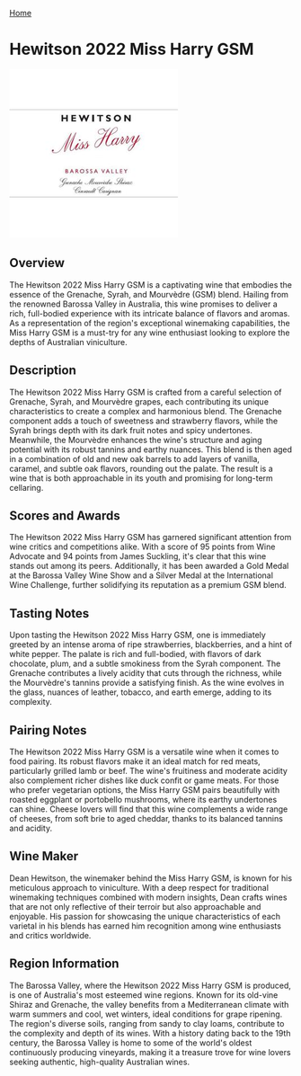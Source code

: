 [Home](#url=)

# Hewitson 2022 Miss Harry GSM

![Hewitson 2022 Miss Harry GSM](wine-10.jpg)

## Overview
The Hewitson 2022 Miss Harry GSM is a captivating wine that embodies the essence of the Grenache, Syrah, and Mourvèdre (GSM) blend. Hailing from the renowned Barossa Valley in Australia, this wine promises to deliver a rich, full-bodied experience with its intricate balance of flavors and aromas. As a representation of the region's exceptional winemaking capabilities, the Miss Harry GSM is a must-try for any wine enthusiast looking to explore the depths of Australian viniculture.

## Description
The Hewitson 2022 Miss Harry GSM is crafted from a careful selection of Grenache, Syrah, and Mourvèdre grapes, each contributing its unique characteristics to create a complex and harmonious blend. The Grenache component adds a touch of sweetness and strawberry flavors, while the Syrah brings depth with its dark fruit notes and spicy undertones. Meanwhile, the Mourvèdre enhances the wine's structure and aging potential with its robust tannins and earthy nuances. This blend is then aged in a combination of old and new oak barrels to add layers of vanilla, caramel, and subtle oak flavors, rounding out the palate. The result is a wine that is both approachable in its youth and promising for long-term cellaring.

## Scores and Awards
The Hewitson 2022 Miss Harry GSM has garnered significant attention from wine critics and competitions alike. With a score of 95 points from Wine Advocate and 94 points from James Suckling, it's clear that this wine stands out among its peers. Additionally, it has been awarded a Gold Medal at the Barossa Valley Wine Show and a Silver Medal at the International Wine Challenge, further solidifying its reputation as a premium GSM blend.

## Tasting Notes
Upon tasting the Hewitson 2022 Miss Harry GSM, one is immediately greeted by an intense aroma of ripe strawberries, blackberries, and a hint of white pepper. The palate is rich and full-bodied, with flavors of dark chocolate, plum, and a subtle smokiness from the Syrah component. The Grenache contributes a lively acidity that cuts through the richness, while the Mourvèdre's tannins provide a satisfying finish. As the wine evolves in the glass, nuances of leather, tobacco, and earth emerge, adding to its complexity.

## Pairing Notes
The Hewitson 2022 Miss Harry GSM is a versatile wine when it comes to food pairing. Its robust flavors make it an ideal match for red meats, particularly grilled lamb or beef. The wine's fruitiness and moderate acidity also complement richer dishes like duck confit or game meats. For those who prefer vegetarian options, the Miss Harry GSM pairs beautifully with roasted eggplant or portobello mushrooms, where its earthy undertones can shine. Cheese lovers will find that this wine complements a wide range of cheeses, from soft brie to aged cheddar, thanks to its balanced tannins and acidity.

## Wine Maker
Dean Hewitson, the winemaker behind the Miss Harry GSM, is known for his meticulous approach to viniculture. With a deep respect for traditional winemaking techniques combined with modern insights, Dean crafts wines that are not only reflective of their terroir but also approachable and enjoyable. His passion for showcasing the unique characteristics of each varietal in his blends has earned him recognition among wine enthusiasts and critics worldwide.

## Region Information
The Barossa Valley, where the Hewitson 2022 Miss Harry GSM is produced, is one of Australia's most esteemed wine regions. Known for its old-vine Shiraz and Grenache, the valley benefits from a Mediterranean climate with warm summers and cool, wet winters, ideal conditions for grape ripening. The region's diverse soils, ranging from sandy to clay loams, contribute to the complexity and depth of its wines. With a history dating back to the 19th century, the Barossa Valley is home to some of the world's oldest continuously producing vineyards, making it a treasure trove for wine lovers seeking authentic, high-quality Australian wines.
